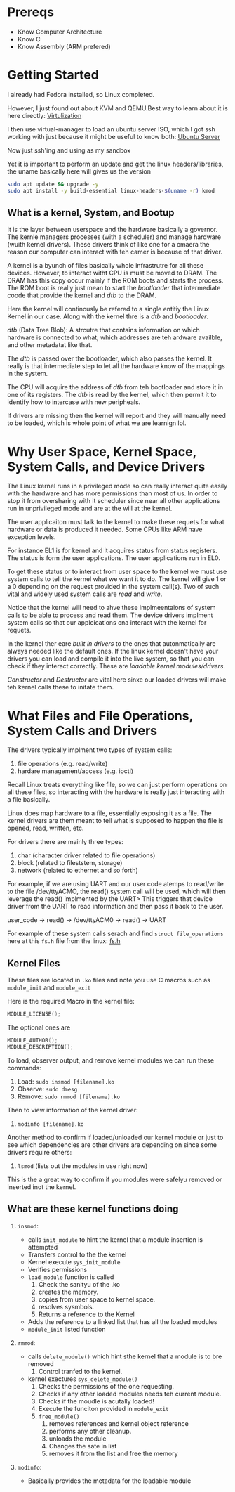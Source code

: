 # Prereqs

- Know Computer Architecture
- Know C
- Know Assembly (ARM prefered)

# Getting Started

I already had Fedora installed, so Linux completed.

However, I just found out about KVM and QEMU.Best way to learn about it is here directly: [Virtulization](https://developer.fedoraproject.org/tools/virtualization/about.html)

I then use virtual-manager to load an ubuntu server ISO, which I got ssh working 
with just because it might be useful to know both: [Ubuntu Server](https://ubuntu.com/download/server)

Now just ssh'ing and using as my sandbox

Yet it is important to perform an update and get the linux headers/libraries,
the uname basically here will gives us the version

```sh
sudo apt update && upgrade -y
sudo apt install -y build-essential linux-headers-$(uname -r) kmod
```

## What is a kernel, System, and Bootup
It is the layer between userspace and the hardware basically a governor. The
kernle managers processes (with a scheduler) and manage hardware (wuith kernel
drivers). These drivers think of like one for a cmaera the reason our computer 
can interact with teh camer is because of that driver. 

A kernel is a byunch of files basically whole infrastrutre for all these devices.
However, to interact witht CPU is must be moved to DRAM. The DRAM has this copy
occur mainly if the ROM boots and starts the process. The ROM boot is really
just mean to start the *bootloader* that intermediate coode that provide the 
kernel and *dtb* to the DRAM.

Here the kernel will continously be refered to a single entitiy the Linux Kernel 
in our case. Along with the kernel thre is a *dtb* and *bootloader*.

*dtb* (Data Tree Blob): A strcutre that contains information on which hardware
is connected to what, which addresses are teh ardware availble, and other
metadatat like that.

The *dtb* is passed over the bootloader, which also passes the kernel. It really
is that intermediate step to let all the hardware know of the mappings in the 
system. 

The CPU will acquire the address of *dtb* from teh bootloader and store it in 
one of its registers. The *dtb* is read by the kernel, which then permit it to
identify how to intercase with new peripheals.

If drivers are missing then the kernel will report and they will manually need
to be loaded, which is whole point of what we are learnign lol.

# Why User Space, Kernel Space, System Calls, and Device Drivers

The Linux kernel runs in a privileged mode so can really interact quite easily 
with the hardware and has more permissions than most of us. In order to 
stop it from oversharing with it scheduler since near all other applications
run in unprivileged mode and are at the will at the kernel.

The user applicaiton must talk to the kernel to make these requets for what 
hardware or data is produced it needed. Some CPUs like ARM have exception levels.

For instance EL1 is for kernel and it acquires status from status registers.
The status is form the user applications. The user applications run in EL0.

To get these status or to interact from user space to the kernel we must use 
system calls to tell the kernel what we want it to do. The kernel will give 1
or a 0 depending on the request provided in the system call(s). Two of such
vital and widely used system calls are *read* and *write*.

Notice that the kernel will need to ahve these implmeentaions of system calls 
to be able to process and read them. The device drivers implment system calls
so that our applcications cna interact with the kernel for requets.

In the kernel ther eare *built in drivers* to the ones that autonmatically are
always needed like the default ones. If the linux kernel doesn't have your drivers
you can load and compile it into the live system, so that you can check if 
they interact correctly. These are *loadable kernel modules/drivers*. 

*Constructor* and *Destructor* are vital here sinxe our loaded drivers will
make teh kernel calls these to initate them.

# What Files and File Operations, System Calls and Drivers

The drivers typically implment two types of system calls:

1. file operations (e.g. read/write)
2.  hardare management/access (e.g. ioctl)

Recall Linux treats everything like file, so we can just perform operations on
all these files, so interacting with the hardware is really just interacting
with a file basically.

Linux does map hardware to a file, essentially exposing it as a file. The 
kernel drivers are them meant to tell what is supposed to happen the file is
opened, read, written, etc.

For drivers there are mainly three types:

1. char (character driver related to file operations)
2. block (related to fileststem, storage)
3. network (related to ethernet and so forth)

For example, if we are using UART and our user code atemps to read/write to the 
file /dev/ttyACMO, the read() system call will be used, which will then
leverage the read() implmented by the UART> This triggers that device
driver from the UART to read information and then pass it back to the user.

user_code -> read() -> /dev/ttyACM0 -> read() -> UART

For example of these system calls serach and find `struct file_operations` here
at this `fs.h` file from the linux: [fs.h](https://github.com/torvalds/linux/blob/master/include/linux/fs.h)


## Kernel Files

These files are located in `.ko` files and note you use C macros such as
`module_init` and `module_exit`

Here is the required Macro in the kernel file:

```cpp
MODULE_LICENSE();
```

The optional ones are 

```cpp
MODULE_AUTHOR();
MODULE_DESCRIPTION();
```

To load, observer output, and remove kernel modules we can run these commands:

1. Load: `sudo insmod [filename].ko`
2. Observe: `sudo dmesg`
3. Remove:  `sudo rmmod [filename].ko`

Then to view information of the kernel driver:

1. `modinfo [filename].ko`

Another method to confirm if loaded/unloaded our kernel module or just to see
which dependencies are other drivers are depending on since some drivers require
others:

1. `lsmod` (lists out the modules in use right now)

This is the a great way to confirm if you modules were safelyu removed or 
inserted inot the kernel.

## What are these kernel functions doing

1. `insmod`:
    - calls `init_module` to hint the kernel that a module insertion is 
      attempted
    - Transfers control to the the kernel
    - Kernel execute `sys_init_module`
    - Verifies permissions
    - `load_module` function is called
        1. Check the sanityu of the .ko
        1. creates the memory.
        1. copies from user space to kernel space.
        1. resolves sysmbols.
        1. Returns a reference to the Kernel
    - Adds the reference to a linked list that has all the loaded modules
    - `module_init` listed function

2. `rmmod`:
    - calls `delete_module()` which hint sthe kernel that a module is to bre
      removed
        1. Control tranfed to the kernel.
    - kernel exectures `sys_delete_module()`
        1. Checks the permissions of the one requesting.
        1. Checks if any other loaded modules needs teh current module.
        1. Checks if the moudle is acutally loaded!
        1. Execute the funciton provided in `module_exit`
        1. `free_module()`
            1. removes references and kernel object reference
            1. performs any other cleanup.
            1. unloads the module
            1. Changes the sate in list
            1. removes it from the list and free the memory

3. `modinfo`:
    - Basically provides the metadata for the loadable module